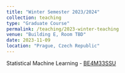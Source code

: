 ```yaml
---
title: "Winter Semester 2023/2024"
collection: teaching
type: "Graduate Course"
permalink: /teaching/2023-winter-teaching
venue: "Building E, Room TBD"
date: 2023-11-09
location: "Prague, Czech Republic"
---
```


Statistical Machine Learning - [BE4M33SSU](https://cw.fel.cvut.cz/b231/courses/be4m33ssu/start)